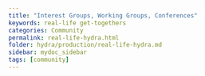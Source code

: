 ```yaml
---
title: "Interest Groups, Working Groups, Conferences"
keywords: real-life get-togethers
categories: Community
permalink: real-life-hydra.html
folder: hydra/production/real-life-hydra.md
sidebar: mydoc_sidebar
tags: [community]
---
```

